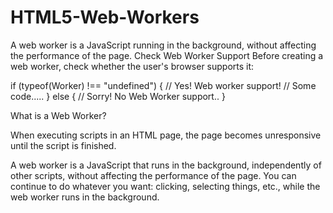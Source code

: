 # HTML5-Web-Workers
A web worker is a JavaScript running in the background, without affecting the performance of the page.
Check Web Worker Support
Before creating a web worker, check whether the user's browser supports it:

if (typeof(Worker) !== "undefined") {
  // Yes! Web worker support!
  // Some code.....
} else {
  // Sorry! No Web Worker support..
}



What is a Web Worker?


When executing scripts in an HTML page, the page becomes unresponsive until the script is finished.

A web worker is a JavaScript that runs in the background, independently of other scripts, without affecting the performance of the page. You can continue to do whatever you want: clicking, selecting things, etc., while the web worker runs in the background.

